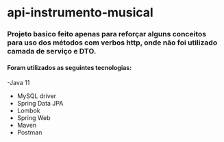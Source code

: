 # api-instrumento-musical

### Projeto basico feito apenas para reforçar alguns conceitos para uso dos métodos com verbos http, onde não foi utilizado camada de serviço e DTO.

#### Foram utilizados as seguintes tecnologias:

-Java 11
- MySQL driver
- Spring Data JPA
- Lombok
- Spring Web
- Maven
- Postman
